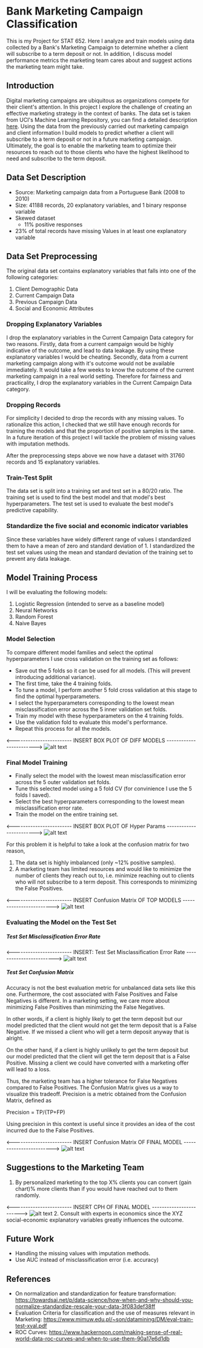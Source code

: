 # Bank Marketing Campaign Classification
This is my Project for STAT 652. Here I analyze and train models using data collected by a Bank's Marketing Campaign to determine whether a client will subscribe to a term deposit or not. In addition, I discuss model performance metrics the marketing team cares about and suggest actions the marketing team might take.

## Introduction
Digital marketing campaigns are ubiquitous as organizations compete for their client's attention. In this project I explore the challenge of creating an effective marketing strategy in the context of banks. The data set is taken from UCI's Machine Learning Repository, you can find a detailed description [here](https://archive.ics.uci.edu/ml/datasets/Bank+Marketing). Using the data from the previously carried out marketing campaign and client information I build models to predict whether a client will subscribe to a term deposit or not in a future marketing campaign. Ultimately, the goal is to enable the marketing team to optimize their resources to reach out to those clients who have the highest likelihood to need and subscribe to the term deposit.

## Data Set Description
- Source: Marketing campaign data from a Portuguese Bank (2008 to 2010)
- Size: 41188 records, 20 explanatory variables, and 1 binary response variable
- Skewed dataset
   - 11% positive responses
- 23% of total records have missing Values in at least one explanatory variable 
    
## Data Set Preprocessing
The original data set contains explanatory variables that falls into one of the following categories:
1. Client Demographic Data
2. Current Campaign Data
3. Previous Campaign Data
4. Social and Economic Attributes

### Dropping Explanatory Variables
I drop the explanatory variables in the Current Campaign Data category for two reasons. Firstly, data from a current campaign would be highly indicative of the outcome, and lead to data leakage. By using these explanatory variables I would be cheating. 
Secondly, data from a current marketing campaign along with it's outcome would not be available immediately. It would take a few weeks to know the outcome of the current marketing campaign in a real world setting.
Therefore for fairness and practicality, I drop the explanatory variables in the Current Campaign Data category.
### Dropping Records
For simplicity I decided to drop the records with any missing values. To rationalize this action, I checked that we still have enough records for training the models and that the proportion of positive samples is the same. 
In a future iteration of this project I will tackle the problem of missing values with imputation methods.

After the preprocessing steps above we now have a dataset with 31760 records and 15 explanatory variables.
### Train-Test Split
The data set is split into a training set and test set in a 80/20 ratio. The training set is used to find the best model and that model's best hyperparameters. The test set is used to evaluate the best model's predictive capability. 

### Standardize the five social and economic indicator variables
Since these variables have widely different range of values I standardized them to have a mean of zero and standard deviation of 1. I standardized the test set values using the mean and standard deviation of the training set to prevent any data leakage.

## Model Training Process
I will be evaluating the following models:
1. Logistic Regression (intended to serve as a baseline model)
2. Neural Networks
3. Random Forest
4. Naive Bayes

### Model Selection
To compare different model families and select the optimal hyperparameters I use cross validation on the training set as follows:
- Save out the 5 folds so it can be used for all models. (This will prevent introducing additional variance).
- The first time, take the 4 training folds.
- To tune a model, I perform another 5 fold cross validation at this stage to find the optimal hyperparameters.
- I select the hyperparameters corresponding to the lowest mean misclassification error across the 5 inner validation set folds. 
- Train my model with these hyperparameters on the 4 training folds.
- Use the validation fold to evaluate this model's performance.
- Repeat this process for all the models.

<------------------------ INSERT BOX PLOT OF DIFF MODELS ------------------------>
![alt text](http://url/to/img.png)

### Final Model Training
- Finally select the model with the lowest mean misclassification error across the 5 outer validation set folds.
- Tune this selected model using a 5 fold CV (for convinience I use the 5 folds I saved). 
- Select the best hyperparameters corresponding to the lowest mean misclassification error rate.
- Train the model on the entire training set.

<------------------------ INSERT BOX PLOT OF  Hyper Params ------------------------>
![alt text](http://url/to/img.png)

For this problem it is helpful to take a look at the confusion matrix for two reason,
1. The data set is highly imbalanced (only ~12% positive samples).
2. A marketing team has limited resources and would like to minimize the number of clients they reach out to, i.e. minimize reaching out to clients who will not subscribe to a term deposit. This corresponds to minimizing the False Positives. 

<------------------------ INSERT Confusion Matrix OF TOP MODELS ------------------------>
![alt text](http://url/to/img.png)

### Evaluating the Model on the Test Set
##### Test Set Misclassification Error Rate

<------------------------ INSERT: Test Set Misclassification Error Rate ------------------------>
![alt text](http://url/to/img.png)

##### Test Set Confusion Matrix
Accuracy is not the best evaluation metric for unbalanced data sets like this one. Furthermore, the cost associated with False Positives and False Negatives is different. In a marketing setting, we care more about minimizing False Positives than minimizing the False Negatives.

In other words, if a client is highly likely to get the term deposit but our model predicted that the client would not get the term deposit that is a False Negative. If we missed a client who will get a term deposit anyway that is alright.

On the other hand, if a client is highly unlikely to get the term deposit but our model predicted that the client will get the term deposit that is a False Positive. Missing a client we could have converted with a marketing offer will lead to a loss.

Thus, the marketing team has a higher tolerance for False Negatives compared to False Positives. The Confusion Matrix gives us a way to visualize this tradeoff. Precision is a metric obtained from the Confusion Matrix, defined as

Precision = TP/(TP+FP)

Using precision in this context is useful since it provides an idea of the cost incurred due to the False Positives.

<------------------------ INSERT Confusion Matrix OF FINAL MODEL ------------------------>
![alt text](http://url/to/img.png)

## Suggestions to the Marketing Team
1. By personalized marketing to the top X% clients you can convert (gain chart)% more clients than if you would have reached out to them randomly.

<------------------------ INSERT CPH OF FINAL MODEL ------------------------>
![alt text](http://url/to/img.png)
2. Consult with experts in economics since the XYZ social-economic explanatory variables greatly influences the outcome.



## Future Work
- Handling the missing values with imputation methods.
- Use AUC instead of misclassification error (i.e. accuracy)

## References
- On normalization and standardization for feature transformation: https://towardsai.net/p/data-science/how-when-and-why-should-you-normalize-standardize-rescale-your-data-3f083def38ff
- Evaluation Criteria for classification and the use of measures relevant in Marketing: https://www.mimuw.edu.pl/~son/datamining/DM/eval-train-test-xval.pdf
- ROC Curves: https://www.hackernoon.com/making-sense-of-real-world-data-roc-curves-and-when-to-use-them-90a17e6d1db
 
